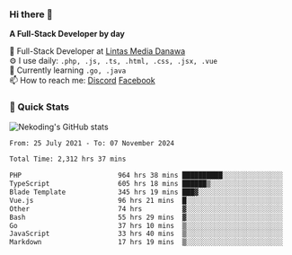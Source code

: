 ### Hi there 👋

**A Full-Stack Developer by day**

🔭 Full-Stack Developer at [Lintas Media Danawa](https://www.lintasmediadanawa.com/)  
⚙️ I use daily: `.php, .js, .ts, .html, .css, .jsx, .vue`  
🌱 Currently learning `.go, .java`  
📫 How to reach me: [Discord](https://discordapp.com/users/984448732999327766)  [Facebook](https://fb.me/tyvandi)  

### 🚀 Quick Stats  

![Nekoding's GitHub stats](https://github-readme-stats.vercel.app/api?username=nekoding&show_icons=true)

<!--START_SECTION:waka-->

```txt
From: 25 July 2021 - To: 07 November 2024

Total Time: 2,312 hrs 37 mins

PHP                        964 hrs 38 mins ██████████░░░░░░░░░░░░░░░   40.42 %
TypeScript                 605 hrs 18 mins ██████▒░░░░░░░░░░░░░░░░░░   25.36 %
Blade Template             345 hrs 19 mins ███▓░░░░░░░░░░░░░░░░░░░░░   14.47 %
Vue.js                     96 hrs 21 mins  █░░░░░░░░░░░░░░░░░░░░░░░░   04.04 %
Other                      74 hrs          ▓░░░░░░░░░░░░░░░░░░░░░░░░   03.10 %
Bash                       55 hrs 29 mins  ▓░░░░░░░░░░░░░░░░░░░░░░░░   02.33 %
Go                         37 hrs 10 mins  ▒░░░░░░░░░░░░░░░░░░░░░░░░   01.56 %
JavaScript                 33 hrs 40 mins  ▒░░░░░░░░░░░░░░░░░░░░░░░░   01.41 %
Markdown                   17 hrs 19 mins  ▒░░░░░░░░░░░░░░░░░░░░░░░░   00.73 %
```

<!--END_SECTION:waka-->

<!--
**nekoding/nekoding** is a ✨ _special_ ✨ repository because its `README.md` (this file) appears on your GitHub profile.

Here are some ideas to get you started:

- 🔭 I’m currently working on ...
- 🌱 I’m currently learning ...
- 👯 I’m looking to collaborate on ...
- 🤔 I’m looking for help with ...
- 💬 Ask me about ...
- 📫 How to reach me: ...
- 😄 Pronouns: ...
- ⚡ Fun fact: ...
-->
